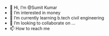 - 👋 Hi, I’m @Sumit Kumar 
- 👀 I’m interested in money
- 🌱 I’m currently learning b.tech civil engineering
- 💞️ I’m looking to collaborate on ...
- 📫 How to reach me

<!---
Sumit1901/Sumit1901 is a ✨ special ✨ repository because its `README.md` (this file) appears on your GitHub profile.
You can click the Preview link to take a look at your changes.
--->
